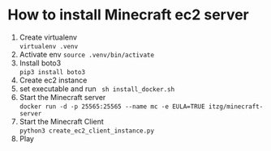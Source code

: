 # How to install Minecraft ec2 server

1. Create virtualenv   
`virtualenv .venv`   
2. Activate env
`source .venv/bin/activate`   
3. Install boto3   
`pip3 install boto3`   
4. Create ec2 instance   
5. set executable and run ` sh install_docker.sh`   
6. Start the Minecraft server   
`docker run -d -p 25565:25565 --name mc -e EULA=TRUE itzg/minecraft-server`   
7. Start the Minecraft Client   
`python3 create_ec2_client_instance.py`   
8. Play


